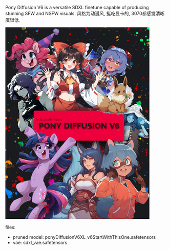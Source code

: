 Pony Diffusion V6 is a versatile SDXL finetune capable of producing stunning SFW and NSFW visuals. 风格为动漫风, 挺吃显卡的, 3070都感觉清晰度很低.

![|300](../../attach/Pasted%20image%2020240306203503.png)

files:
- pruned model: ponyDiffusionV6XL_v6StartWithThisOne.safetensors
- vae: sdxl_vae.safetensors